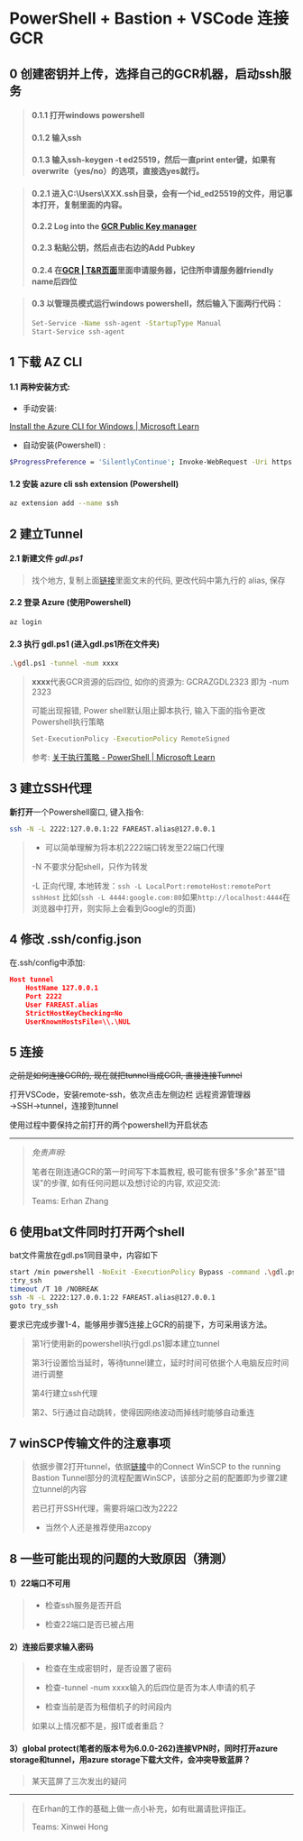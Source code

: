 # PowerShell + Bastion + VSCode 连接GCR

## 0 创建密钥并上传，选择自己的GCR机器，启动ssh服务
> #### 0.1.1 打开windows powershell
> #### 0.1.2 输入ssh
>#### 0.1.3 输入ssh-keygen -t ed25519，然后一直print enter键，如果有 overwrite（yes/no）的选项，直接选yes就行。

> #### 0.2.1 进入C:\Users\XXX\.ssh目录，会有一个id_ed25519的文件，用记事本打开，复制里面的内容。
> #### 0.2.2 Log into the [GCR Public Key manager](https://aka.ms/gcrssh/)
> #### 0.2.3 粘贴公钥，然后点击右边的Add Pubkey
> #### 0.2.4 在[GCR | T&R页面](http://gcr-reservations/default.aspx)里面申请服务器，记住所申请服务器friendly name后四位

> #### 0.3 以管理员模式运行windows powershell，然后输入下面两行代码：
> ````bash
> Set-Service -Name ssh-agent -StartupType Manual 
> Start-Service ssh-agent
> ````
> 

## 1 下载 AZ CLI

#### 1.1 两种安装方式:

- 手动安装:

[Install the Azure CLI for Windows | Microsoft Learn](https://learn.microsoft.com/en-us/cli/azure/install-azure-cli-windows?tabs=azure-cli)

- 自动安装(Powershell) :

```bash
$ProgressPreference = 'SilentlyContinue'; Invoke-WebRequest -Uri https://aka.ms/installazurecliwindows -OutFile .\AzureCLI.msi; Start-Process msiexec.exe -Wait -ArgumentList '/I AzureCLI.msi /quiet'; rm .\AzureCLI.msi
```



#### 1.2 安装 azure cli ssh extension (Powershell)

```bash
az extension add --name ssh
```





## 2 建立Tunnel

#### 2.1 新建文件 *gdl.ps1*

> 找个地方, 复制上面[链接](https://dev.azure.com/msresearch/GCR/_wiki/wikis/GCR.wiki/6657/GCR-Bastion-Auto-Connect-script-with-Powershell)里面文末的代码, 更改代码中第九行的 alias, 保存

#### 2.2  登录 Azure (使用Powershell)

```bash
az login
```

#### 2.3 执行 gdl.ps1 (进入gdl.ps1所在文件夹)

```bash
.\gdl.ps1 -tunnel -num xxxx
```

> **xxxx**代表GCR资源的后四位, 如你的资源为: GCRAZGDL2323 即为 -num 2323
>
> 可能出现报错, Power shell默认阻止脚本执行, 输入下面的指令更改Powershell执行策略
>
> ```bash
> Set-ExecutionPolicy -ExecutionPolicy RemoteSigned
> ```
>
> 参考: [关于执行策略 - PowerShell | Microsoft Learn](https://learn.microsoft.com/zh-cn/powershell/module/microsoft.powershell.core/about/about_execution_policies?view=powershell-7.3)



## 3 建立SSH代理

**新打开**一个Powershell窗口, 键入指令:

```bash
ssh -N -L 2222:127.0.0.1:22 FAREAST.alias@127.0.0.1 
```

> - 可以简单理解为将本机2222端口转发至22端口代理
>
> -N  不要求分配shell，只作为转发
>
> -L   正向代理, 本地转发：`ssh -L LocalPort:remoteHost:remotePort sshHost`
> 比如(`ssh -L 4444:google.com:80`如果`http://localhost:4444`在浏览器中打开，则实际上会看到Google的页面)



## 4 修改 .ssh/config.json

在.ssh/config中添加:

```json
Host tunnel
    HostName 127.0.0.1
    Port 2222
    User FAREAST.alias
    StrictHostKeyChecking=No
    UserKnownHostsFile=\\.\NUL
```



## 5 连接

~~之前是如何连接GCR的, 现在就把tunnel当成GCR, 直接连接Tunnel~~

打开VSCode，安装remote-ssh，依次点击左侧边栏 远程资源管理器→SSH→tunnel，连接到tunnel

使用过程中要保持之前打开的两个powershell为开启状态

---

> *免责声明:*
>
> 笔者在刚连通GCR的第一时间写下本篇教程, 极可能有很多"多余"甚至"错误"的步骤, 如有任何问题以及想讨论的内容, 欢迎交流:
>
> Teams: Erhan Zhang



## 6 使用bat文件同时打开两个shell
bat文件需放在gdl.ps1同目录中，内容如下
```bash
start /min powershell -NoExit -ExecutionPolicy Bypass -command .\gdl.ps1 -tunnel -num xxxx
:try_ssh
timeout /T 10 /NOBREAK
ssh -N -L 2222:127.0.0.1:22 FAREAST.alias@127.0.0.1
goto try_ssh
```
要求已完成步骤1-4，能够用步骤5连接上GCR的前提下，方可采用该方法。
> 第1行使用新的powershell执行gdl.ps1脚本建立tunnel
> 
> 第3行设置恰当延时，等待tunnel建立，延时时间可依据个人电脑反应时间进行调整
> 
> 第4行建立ssh代理
> 
> 第2、5行通过自动跳转，使得因网络波动而掉线时能够自动重连



## 7 winSCP传输文件的注意事项
> 依据步骤2打开tunnel，依据[链接](https://dev.azure.com/msresearch/GCR/_wiki/wikis/GCR.wiki/6684/Copy-file-to-your-GCR-sandbox-from-your-local-computer-using-WinSCP)中的Connect WinSCP to the running Bastion Tunnel部分的流程配置WinSCP，该部分之前的配置即为步骤2建立tunnel的内容
> 
> 若已打开SSH代理，需要将端口改为2222
> 
>- 当然个人还是推荐使用azcopy

## 8 一些可能出现的问题的大致原因（猜测）
#### 1）22端口不可用
>- 检查ssh服务是否开启
>
>- 检查22端口是否已被占用

#### 2）连接后要求输入密码
>- 检查在生成密钥时，是否设置了密码
>
>- 检查-tunnel -num xxxx输入的后四位是否为本人申请的机子
>
>- 检查当前是否为租借机子的时间段内
>
> 如果以上情况都不是，报IT或者重启？

#### 3）global protect(笔者的版本号为6.0.0-262)连接VPN时，同时打开azure storage和tunnel，用azure storage下载大文件，会冲突导致蓝屏？
> 某天蓝屏了三次发出的疑问

---

> 在Erhan的工作的基础上做一点小补充，如有纰漏请批评指正。
> 
> Teams: Xinwei Hong


